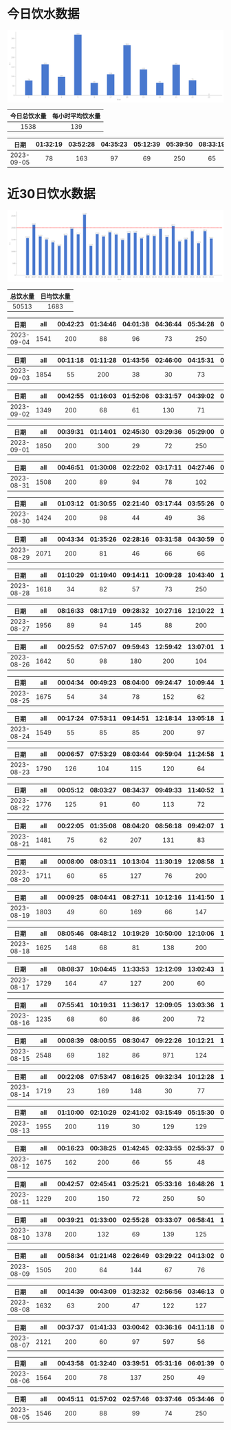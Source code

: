 # 今日饮水数据

<div align=center>
<img src="today.png" style="zoom: 100%;" />

| 今日总饮水量 | 每小时平均饮水量 |
| :----: | :----: |
| 1538 | 139 |
</div>

| 日期 | 01:32:19 | 03:52:28 | 04:35:23 | 05:12:39 | 05:39:50 | 08:33:19 | 17:33:53 | 18:24:12 | 18:43:16 | 19:56:26 | 20:27:58 | 21:38:19 | 22:28:44 |
| :----: | :----: | :----: | :----: | :----: | :----: | :----: | :----: | :----: | :----: | :----: | :----: | :----: | :----: |
| 2023-09-05 | 78 | 163 | 97 | 69 | 250 | 65 | 110 | 200 | 64 | 136 | 66 | 161 | 79 |

# 近30日饮水数据

<div align=center>
<img src="30.png"style="zoom: 100%;" />

| 总饮水量 | 日均饮水量 |
| :----: | :----: |
| 50513 | 1683 |
</div>

| 日期 | all | 00:42:23 | 01:34:46 | 04:01:38 | 04:36:44 | 05:34:28 | 07:48:52 | 08:18:45 | 13:46:34 | 16:45:56 | 17:49:11 | 20:21:22 | 20:38:09 | 22:29:50 | 23:28:34 |
| :----: | :----: | :----: | :----: | :----: | :----: | :----: | :----: | :----: | :----: | :----: | :----: | :----: | :----: | :----: | :----: |
| 2023-09-04 | 1541 | 200 | 88 | 96 | 73 | 250 | 86 | 62 | 63 | 137 | 200 | 62 | 87 | 97 | 40 |

| 日期 | all | 00:11:18 | 01:11:28 | 01:43:56 | 02:46:00 | 04:15:31 | 05:12:11 | 05:43:51 | 07:13:40 | 16:07:29 | 17:30:12 | 20:20:04 | 20:40:31 | 21:54:40 | 22:09:48 | 22:44:38 | 23:16:29 | 23:54:34 |
| :----: | :----: | :----: | :----: | :----: | :----: | :----: | :----: | :----: | :----: | :----: | :----: | :----: | :----: | :----: | :----: | :----: | :----: | :----: |
| 2023-09-03 | 1854 | 55 | 200 | 38 | 30 | 73 | 79 | 250 | 89 | 136 | 200 | 60 | 66 | 171 | 121 | 93 | 84 | 109 |

| 日期 | all | 00:42:55 | 01:16:03 | 01:52:06 | 03:31:57 | 04:39:02 | 05:38:03 | 19:02:32 | 20:24:13 | 20:56:59 | 22:53:19 |
| :----: | :----: | :----: | :----: | :----: | :----: | :----: | :----: | :----: | :----: | :----: | :----: |
| 2023-09-02 | 1349 | 200 | 68 | 61 | 130 | 71 | 250 | 300 | 69 | 119 | 81 |

| 日期 | all | 00:39:31 | 01:14:01 | 02:45:30 | 03:29:36 | 05:29:00 | 07:30:06 | 08:51:20 | 15:24:50 | 17:17:40 | 18:05:19 | 18:15:35 | 19:34:10 | 20:27:43 | 20:50:18 | 21:37:55 | 22:43:40 | 23:45:22 |
| :----: | :----: | :----: | :----: | :----: | :----: | :----: | :----: | :----: | :----: | :----: | :----: | :----: | :----: | :----: | :----: | :----: | :----: | :----: |
| 2023-09-01 | 1850 | 200 | 300 | 29 | 72 | 250 | 60 | 73 | 99 | 66 | 57 | 55 | 45 | 147 | 89 | 98 | 47 | 163 |

| 日期 | all | 00:46:51 | 01:30:08 | 02:22:02 | 03:17:11 | 04:27:46 | 05:43:34 | 08:13:13 | 13:21:20 | 16:54:05 | 17:44:26 | 19:35:37 | 20:33:01 |
| :----: | :----: | :----: | :----: | :----: | :----: | :----: | :----: | :----: | :----: | :----: | :----: | :----: | :----: |
| 2023-08-31 | 1508 | 200 | 89 | 94 | 78 | 102 | 250 | 85 | 73 | 112 | 300 | 64 | 61 |

| 日期 | all | 01:03:12 | 01:30:55 | 02:21:40 | 03:17:44 | 03:55:26 | 05:53:48 | 08:17:17 | 12:19:21 | 17:21:22 | 18:21:11 | 20:37:37 | 21:21:38 | 22:45:06 |
| :----: | :----: | :----: | :----: | :----: | :----: | :----: | :----: | :----: | :----: | :----: | :----: | :----: | :----: | :----: |
| 2023-08-30 | 1424 | 200 | 98 | 44 | 49 | 36 | 250 | 62 | 123 | 200 | 114 | 62 | 98 | 88 |

| 日期 | all | 00:43:34 | 01:35:26 | 02:28:16 | 03:31:58 | 04:30:59 | 05:48:03 | 07:25:11 | 08:35:02 | 14:24:13 | 14:59:55 | 16:36:47 | 17:32:16 | 17:59:51 | 18:15:38 | 19:09:17 | 20:33:20 | 20:51:43 | 22:33:19 | 23:35:21 |
| :----: | :----: | :----: | :----: | :----: | :----: | :----: | :----: | :----: | :----: | :----: | :----: | :----: | :----: | :----: | :----: | :----: | :----: | :----: | :----: | :----: |
| 2023-08-29 | 2071 | 200 | 81 | 46 | 66 | 66 | 200 | 57 | 122 | 132 | 83 | 300 | 96 | 114 | 62 | 35 | 120 | 153 | 40 | 98 |

| 日期 | all | 01:10:29 | 01:19:40 | 09:14:11 | 10:09:28 | 10:43:40 | 12:13:32 | 13:13:34 | 14:16:41 | 14:41:54 | 15:28:06 | 15:48:32 | 16:21:23 | 16:43:46 | 18:02:39 | 20:45:44 | 21:03:05 | 22:37:33 |
| :----: | :----: | :----: | :----: | :----: | :----: | :----: | :----: | :----: | :----: | :----: | :----: | :----: | :----: | :----: | :----: | :----: | :----: | :----: |
| 2023-08-28 | 1618 | 34 | 82 | 57 | 73 | 250 | 91 | 200 | 103 | 87 | 127 | 82 | 32 | 83 | 91 | 90 | 62 | 74 |

| 日期 | all | 08:16:33 | 08:17:19 | 09:28:32 | 10:27:16 | 12:10:22 | 13:08:05 | 14:02:58 | 14:48:19 | 15:21:51 | 15:52:44 | 17:17:28 | 17:52:17 | 20:44:11 | 21:26:42 | 22:53:41 | 23:27:07 |
| :----: | :----: | :----: | :----: | :----: | :----: | :----: | :----: | :----: | :----: | :----: | :----: | :----: | :----: | :----: | :----: | :----: | :----: |
| 2023-08-27 | 1956 | 89 | 94 | 145 | 88 | 200 | 132 | 87 | 41 | 77 | 118 | 200 | 126 | 93 | 300 | 91 | 75 |

| 日期 | all | 00:25:52 | 07:57:07 | 09:59:43 | 12:59:42 | 13:07:01 | 14:40:19 | 15:40:35 | 17:10:22 | 17:40:57 | 19:12:25 | 20:39:17 | 21:21:08 | 22:45:32 | 23:45:26 |
| :----: | :----: | :----: | :----: | :----: | :----: | :----: | :----: | :----: | :----: | :----: | :----: | :----: | :----: | :----: | :----: |
| 2023-08-26 | 1642 | 50 | 98 | 180 | 200 | 104 | 89 | 101 | 200 | 60 | 48 | 78 | 250 | 31 | 153 |

| 日期 | all | 00:04:34 | 00:49:23 | 08:04:00 | 09:24:47 | 10:09:44 | 12:11:28 | 13:06:30 | 14:14:17 | 14:59:27 | 15:58:25 | 17:07:20 | 19:16:47 | 19:51:46 | 21:56:06 | 22:17:47 | 22:38:34 | 23:38:02 |
| :----: | :----: | :----: | :----: | :----: | :----: | :----: | :----: | :----: | :----: | :----: | :----: | :----: | :----: | :----: | :----: | :----: | :----: | :----: |
| 2023-08-25 | 1675 | 54 | 34 | 78 | 152 | 62 | 200 | 45 | 80 | 47 | 35 | 200 | 66 | 66 | 250 | 104 | 157 | 45 |

| 日期 | all | 00:17:24 | 07:53:11 | 09:14:51 | 12:18:14 | 13:05:18 | 14:03:09 | 15:19:23 | 17:14:09 | 18:24:17 | 18:52:10 | 21:12:48 | 21:26:15 | 21:40:42 | 21:47:45 | 22:28:06 |
| :----: | :----: | :----: | :----: | :----: | :----: | :----: | :----: | :----: | :----: | :----: | :----: | :----: | :----: | :----: | :----: | :----: |
| 2023-08-24 | 1549 | 55 | 85 | 85 | 200 | 97 | 49 | 60 | 200 | 70 | 89 | 250 | 122 | 79 | 68 | 40 |

| 日期 | all | 00:06:57 | 07:53:29 | 08:03:44 | 09:59:04 | 11:24:58 | 12:10:38 | 13:08:42 | 13:46:05 | 15:14:11 | 17:33:18 | 18:27:49 | 21:17:04 | 22:01:32 | 22:45:18 | 23:19:01 | 23:52:23 |
| :----: | :----: | :----: | :----: | :----: | :----: | :----: | :----: | :----: | :----: | :----: | :----: | :----: | :----: | :----: | :----: | :----: | :----: |
| 2023-08-23 | 1790 | 126 | 104 | 115 | 120 | 64 | 200 | 69 | 102 | 60 | 60 | 78 | 250 | 74 | 78 | 150 | 140 |

| 日期 | all | 00:05:12 | 08:03:27 | 08:34:37 | 09:49:33 | 11:40:52 | 12:16:51 | 13:04:50 | 15:10:32 | 15:57:59 | 16:37:58 | 17:10:46 | 17:37:57 | 18:56:25 | 20:03:53 | 21:51:06 | 22:47:23 | 23:45:10 |
| :----: | :----: | :----: | :----: | :----: | :----: | :----: | :----: | :----: | :----: | :----: | :----: | :----: | :----: | :----: | :----: | :----: | :----: | :----: |
| 2023-08-22 | 1776 | 125 | 91 | 60 | 113 | 72 | 200 | 69 | 124 | 85 | 47 | 200 | 61 | 41 | 65 | 250 | 110 | 63 |

| 日期 | all | 00:22:05 | 01:35:08 | 08:04:20 | 08:56:18 | 09:42:07 | 10:14:50 | 12:14:17 | 13:03:34 | 14:31:40 | 15:12:06 | 22:12:24 |
| :----: | :----: | :----: | :----: | :----: | :----: | :----: | :----: | :----: | :----: | :----: | :----: | :----: |
| 2023-08-21 | 1481 | 75 | 62 | 207 | 131 | 83 | 126 | 200 | 131 | 143 | 73 | 250 |

| 日期 | all | 00:08:00 | 08:03:11 | 10:13:04 | 11:30:19 | 12:08:58 | 13:05:39 | 15:03:00 | 16:08:37 | 17:11:35 | 17:34:58 | 18:35:40 | 21:24:24 | 21:25:47 | 23:04:27 |
| :----: | :----: | :----: | :----: | :----: | :----: | :----: | :----: | :----: | :----: | :----: | :----: | :----: | :----: | :----: | :----: |
| 2023-08-20 | 1711 | 60 | 65 | 127 | 76 | 200 | 106 | 112 | 108 | 200 | 90 | 107 | 300 | 35 | 125 |

| 日期 | all | 00:09:25 | 08:04:41 | 08:27:11 | 10:12:16 | 11:41:50 | 12:12:55 | 13:03:11 | 15:14:04 | 16:33:53 | 17:11:24 | 21:41:17 | 22:27:16 | 22:53:35 | 23:38:25 |
| :----: | :----: | :----: | :----: | :----: | :----: | :----: | :----: | :----: | :----: | :----: | :----: | :----: | :----: | :----: | :----: |
| 2023-08-19 | 1803 | 49 | 60 | 169 | 66 | 147 | 200 | 158 | 67 | 159 | 200 | 250 | 98 | 95 | 85 |

| 日期 | all | 08:05:46 | 08:48:12 | 10:19:29 | 10:50:00 | 12:10:06 | 13:04:49 | 14:55:08 | 16:27:50 | 17:24:08 | 20:11:16 | 22:04:26 | 22:47:51 | 23:24:26 |
| :----: | :----: | :----: | :----: | :----: | :----: | :----: | :----: | :----: | :----: | :----: | :----: | :----: | :----: | :----: |
| 2023-08-18 | 1625 | 148 | 68 | 81 | 138 | 200 | 68 | 90 | 96 | 158 | 300 | 78 | 83 | 117 |

| 日期 | all | 08:08:37 | 10:04:45 | 11:33:53 | 12:12:09 | 13:02:43 | 14:02:01 | 15:01:01 | 15:12:24 | 17:12:34 | 17:32:43 | 18:39:45 | 21:26:01 | 22:07:33 | 22:28:37 | 23:05:26 |
| :----: | :----: | :----: | :----: | :----: | :----: | :----: | :----: | :----: | :----: | :----: | :----: | :----: | :----: | :----: | :----: | :----: |
| 2023-08-17 | 1729 | 164 | 47 | 127 | 200 | 60 | 104 | 76 | 60 | 200 | 64 | 95 | 250 | 96 | 116 | 70 |

| 日期 | all | 07:55:41 | 10:19:31 | 11:36:17 | 12:09:05 | 13:03:36 | 15:12:49 | 17:09:41 | 18:52:14 | 21:07:15 | 23:33:07 |
| :----: | :----: | :----: | :----: | :----: | :----: | :----: | :----: | :----: | :----: | :----: | :----: |
| 2023-08-16 | 1235 | 68 | 60 | 86 | 200 | 72 | 124 | 200 | 102 | 250 | 73 |

| 日期 | all | 00:08:39 | 08:00:55 | 08:30:47 | 09:22:26 | 10:12:21 | 11:30:13 | 12:09:32 | 13:09:12 | 15:12:50 | 17:12:15 | 18:57:01 | 21:43:26 | 22:50:33 | 23:54:56 |
| :----: | :----: | :----: | :----: | :----: | :----: | :----: | :----: | :----: | :----: | :----: | :----: | :----: | :----: | :----: | :----: |
| 2023-08-15 | 2548 | 69 | 182 | 86 | 971 | 124 | 78 | 200 | 114 | 63 | 200 | 63 | 250 | 117 | 31 |

| 日期 | all | 00:22:08 | 07:53:47 | 08:16:25 | 09:32:34 | 10:12:28 | 11:46:53 | 12:09:58 | 14:00:14 | 15:12:58 | 16:28:18 | 19:59:55 | 20:59:38 | 22:12:11 | 22:51:32 | 23:50:21 |
| :----: | :----: | :----: | :----: | :----: | :----: | :----: | :----: | :----: | :----: | :----: | :----: | :----: | :----: | :----: | :----: | :----: |
| 2023-08-14 | 1719 | 23 | 169 | 148 | 30 | 77 | 163 | 200 | 136 | 64 | 112 | 200 | 102 | 107 | 81 | 107 |

| 日期 | all | 01:10:00 | 02:10:29 | 02:41:02 | 03:15:49 | 05:15:30 | 05:45:13 | 08:32:04 | 15:53:12 | 18:43:11 | 21:01:01 | 22:47:35 | 23:15:17 | 23:38:55 |
| :----: | :----: | :----: | :----: | :----: | :----: | :----: | :----: | :----: | :----: | :----: | :----: | :----: | :----: | :----: |
| 2023-08-13 | 1955 | 200 | 119 | 30 | 129 | 129 | 250 | 134 | 139 | 87 | 300 | 92 | 96 | 250 |

| 日期 | all | 00:16:23 | 00:38:25 | 01:42:45 | 02:33:55 | 02:55:37 | 03:51:51 | 04:57:01 | 08:24:31 | 14:52:39 | 16:17:39 | 18:07:49 | 19:13:25 | 20:27:54 | 21:28:47 | 22:31:40 | 23:33:10 |
| :----: | :----: | :----: | :----: | :----: | :----: | :----: | :----: | :----: | :----: | :----: | :----: | :----: | :----: | :----: | :----: | :----: | :----: |
| 2023-08-12 | 1675 | 162 | 200 | 66 | 55 | 48 | 96 | 30 | 30 | 47 | 200 | 200 | 19 | 145 | 140 | 164 | 73 |

| 日期 | all | 00:42:57 | 02:45:41 | 03:25:21 | 05:33:16 | 16:48:26 | 17:22:37 | 19:16:52 | 20:47:00 | 23:47:56 |
| :----: | :----: | :----: | :----: | :----: | :----: | :----: | :----: | :----: | :----: | :----: |
| 2023-08-11 | 1229 | 200 | 150 | 72 | 250 | 50 | 89 | 250 | 85 | 83 |

| 日期 | all | 00:39:21 | 01:33:00 | 02:55:28 | 03:33:07 | 06:58:41 | 16:34:27 | 18:26:53 | 20:43:56 | 22:30:21 | 23:25:44 |
| :----: | :----: | :----: | :----: | :----: | :----: | :----: | :----: | :----: | :----: | :----: | :----: |
| 2023-08-10 | 1378 | 200 | 132 | 69 | 139 | 125 | 118 | 250 | 138 | 134 | 73 |

| 日期 | all | 00:58:34 | 01:21:48 | 02:26:49 | 03:29:22 | 04:13:02 | 05:36:15 | 15:37:08 | 17:11:12 | 17:13:17 | 18:13:21 | 19:44:55 | 22:32:20 | 22:42:16 | 23:47:49 |
| :----: | :----: | :----: | :----: | :----: | :----: | :----: | :----: | :----: | :----: | :----: | :----: | :----: | :----: | :----: | :----: |
| 2023-08-09 | 1505 | 200 | 64 | 144 | 67 | 76 | 250 | 128 | 76 | 51 | 93 | 78 | 98 | 48 | 132 |

| 日期 | all | 00:14:39 | 00:43:09 | 01:32:32 | 02:56:56 | 03:46:13 | 04:19:23 | 05:40:27 | 17:57:20 | 18:47:57 | 19:17:16 | 20:27:26 | 21:30:16 | 22:33:03 | 23:44:00 |
| :----: | :----: | :----: | :----: | :----: | :----: | :----: | :----: | :----: | :----: | :----: | :----: | :----: | :----: | :----: | :----: |
| 2023-08-08 | 1632 | 63 | 200 | 47 | 122 | 127 | 80 | 250 | 200 | 110 | 89 | 99 | 95 | 83 | 67 |

| 日期 | all | 00:37:37 | 01:41:33 | 03:00:42 | 03:36:16 | 04:11:18 | 05:10:06 | 05:36:48 | 06:44:15 | 15:47:00 | 17:21:26 | 17:36:21 | 18:00:50 | 19:07:40 | 19:44:53 | 20:30:37 | 22:40:25 |
| :----: | :----: | :----: | :----: | :----: | :----: | :----: | :----: | :----: | :----: | :----: | :----: | :----: | :----: | :----: | :----: | :----: | :----: |
| 2023-08-07 | 2121 | 200 | 60 | 97 | 597 | 56 | 63 | 250 | 60 | 81 | 79 | 167 | 78 | 65 | 55 | 64 | 149 |

| 日期 | all | 00:43:58 | 01:32:40 | 03:39:51 | 05:31:16 | 06:01:39 | 08:39:15 | 15:21:31 | 18:02:28 | 20:35:04 | 21:28:52 | 21:54:35 |
| :----: | :----: | :----: | :----: | :----: | :----: | :----: | :----: | :----: | :----: | :----: | :----: | :----: |
| 2023-08-06 | 1564 | 200 | 78 | 137 | 250 | 49 | 60 | 96 | 400 | 77 | 152 | 65 |

| 日期 | all | 00:45:11 | 01:57:02 | 02:57:46 | 03:37:46 | 05:34:46 | 06:34:47 | 08:29:33 | 15:41:56 | 17:00:58 | 17:26:35 | 20:29:44 | 20:32:02 | 20:46:59 | 21:55:34 | 22:29:11 |
| :----: | :----: | :----: | :----: | :----: | :----: | :----: | :----: | :----: | :----: | :----: | :----: | :----: | :----: | :----: | :----: | :----: |
| 2023-08-05 | 1546 | 200 | 88 | 99 | 74 | 250 | 83 | 69 | 91 | 99 | 67 | 66 | 71 | 106 | 111 | 72 |

